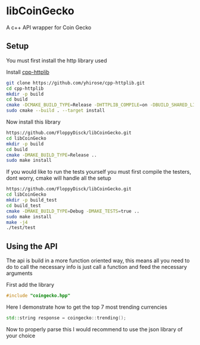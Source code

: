 # libCoinGecko
A c++ API wrapper for Coin Gecko

## Setup
You must first install the http library used

Install [cpp-httplib](https://github.com/yhirose/cpp-httplib)
```bash
git clone https://github.com/yhirose/cpp-httplib.git
cd cpp-httplib
mkdir -p build
cd build
cmake -DCMAKE_BUILD_TYPE=Release -DHTTPLIB_COMPILE=on -DBUILD_SHARED_LIBS=on ..
sudo cmake --build . --target install
```

Now install this library
```bash
https://github.com/FloppyDisck/libCoinGecko.git
cd libCoinGecko
mkdir -p build
cd build
cmake -DMAKE_BUILD_TYPE=Release ..
sudo make install
```

If you would like to run the tests yourself you must first compile the testers, dont worry, cmake will handle all the setup
```bash
https://github.com/FloppyDisck/libCoinGecko.git
cd libCoinGecko
mkdir -p build_test
cd build_test
cmake -DMAKE_BUILD_TYPE=Debug -DMAKE_TESTS=true ..
sudo make install
make -j4
./test/test
```

## Using the API
The api is build in a more function oriented way, this means all you need to do to call the necessary info is just 
call a function and feed the necessary arguments

First add the library
```cpp
#include "coingecko.hpp"
```

Here I demonstrate how to get the top 7 most trending currencies 
```cpp
std::string response = coingecko::trending();
```
Now to properly parse this I would recommend to use the json library of your choice
